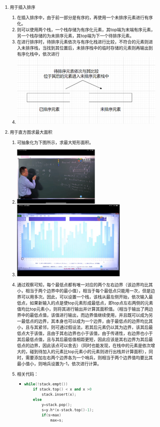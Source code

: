 1. 用于插入排序

   1. 在插入排序中，由于前一部分是有序的，再使用一个未排序元素进行有序化。
   2. 则可以使用两个栈，一个栈存储为有序化元素，其top端为末端有序元素，另一个栈存储的为未排序元素，其top端为下一个待排序元素。
   3. 在进行排序时，待排序元素依次与有序化栈进行比较，不符合的元素则进入未排序栈，当找到其位置后，未排序栈中的临时存储的元素则再输出到有序化栈中，依次进行
   4. ![image-20220807163136666](res/01.栈用处/image-20220807163136666.png)

2. 用于直方图求最大面积

   1. 可抽象化为下图所示，求最大矩形面积。

   2. <img src="res/01.栈用处/image-20220807164650977.png" alt="image-20220807164650977" style="zoom: 25%;" />

   3. <img src="res/01.栈用处/image-20220807164524232.png" alt="image-20220807164524232" style="zoom:33%;" />

   4. 通过观察可知，每个最低点都有唯一对应的两个左右边界（该边界均比其小，相当于两个边界中的最小值），相当于每个最低点只能用一次，但是边界可以用多次。因此，可以设置一个栈，该栈从最左侧开始，依次输入最低点，如果新输入的点是使top元素形成最低点，即top点左右两侧的元素值均比top元素小，则将其进行输出并计算其面积值。（相当于输出了两边界中的最低点值，该值进行输出，而边界值继续使用，并且既可以成为另一最低点的边界，其本身也可以成为一个边界，由于最低点的边界均比其小，且与其紧邻，则可通过假设法，若其后元素仍以其为边界，该其后最低点大于该值，且由于其右边界也小于该值，由于传递性，右边界也小于其后最低点值，且与其后最低值相距更短，因此应该是其右边界为其后最低点的边界，因此该点可以舍去）（同时也能发现，在栈中的元素是依次增大的，碰到待加入的元素比top元素小的元素则进行出栈并计算面积），同时，需要添加左右两个边界各为一个哨兵，则相当于两个边界值均要比其最小值小，则哨兵设置为-1，依次进行计算。

   5. 相关代码：

      - ```c++
        while(!stack.empt())
            if stack.top() < x and x >0
                stack.insert(x);
            else 
                y=stack.pop();
                s=y.h*(x-stack.top()-1);
                if(s>max)
                    max=s;
                
        ```

        

